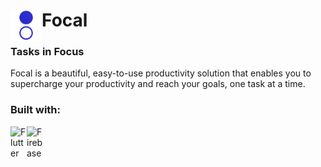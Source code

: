 # Focal [<img align="left" alt="Focal" width="50px" src="images/logo/Focal%20Logo_Colored.png" />][focal]


### Tasks in Focus
Focal is a beautiful, easy-to-use productivity solution that enables you to supercharge your productivity and reach your goals, one task at a time.

### Built with:
<img align="left" alt="Flutter" width="26px" src="https://img.icons8.com/color/48/000000/flutter.png" />
<img align="left" alt="Firebase" width="26px" src="https://img.icons8.com/color/48/000000/firebase.png" />

[focal]: https://focal.technology

